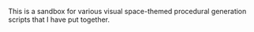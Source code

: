 This is a sandbox for various visual space-themed procedural generation scripts that I have put together. 
